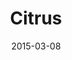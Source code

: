 ---
layout: post
title:  "Citrus"
image_folder: "citrus"
date:   2015-03-08
categories: meal theme-ingredient
status: scheduled
images: ["preserve.jpg"]
thumbnail_image: "preserve.jpg"
---